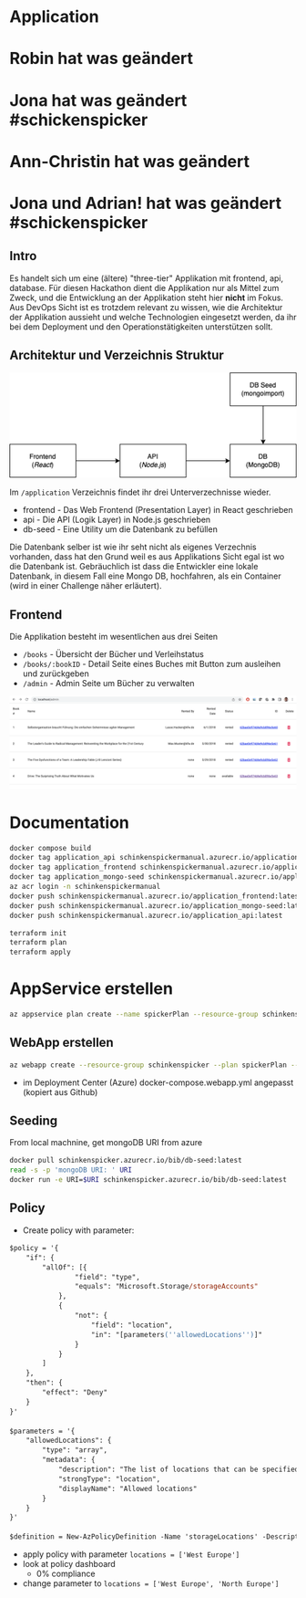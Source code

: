 # Application

# Robin hat was geändert

# Jona hat was geändert #schickenspicker
# Ann-Christin hat was geändert
# Jona und Adrian! hat was geändert #schickenspicker



## Intro

Es handelt sich um eine (ältere) "three-tier" Applikation mit frontend, api, database.
Für diesen Hackathon dient die Applikation nur als Mittel zum Zweck, und die Entwicklung an der Applikation steht hier **nicht** im Fokus. Aus DevOps Sicht ist es trotzdem relevant zu wissen, wie die Architektur der Applikation aussieht und welche Technologien eingesetzt werden, da ihr bei dem Deployment und den Operationstätigkeiten unterstützen sollt.

## Architektur und Verzeichnis Struktur

<img src="./application/docs/dobib.drawio.png">

Im `/application` Verzeichnis findet ihr drei Unterverzechnisse wieder.

- frontend - Das Web Frontend (Presentation Layer) in React geschrieben
- api - Die API (Logik Layer) in Node.js geschrieben
- db-seed - Eine Utility um die Datenbank zu befüllen

Die Datenbank selber ist wie ihr seht nicht als eigenes Verzechnis vorhanden, dass hat den Grund weil es aus Applikations Sicht egal ist wo die Datenbank ist. Gebräuchlich ist dass die Entwickler eine lokale Datenbank, in diesem Fall eine Mongo DB, hochfahren, als ein Container (wird in einer Challenge näher erläutert).

## Frontend

Die Applikation besteht im wesentlichen aus drei Seiten

- `/books` - Übersicht der Bücher und Verleihstatus
- `/books/:bookID` - Detail Seite eines Buches mit Button zum ausleihen und zurückgeben
- `/admin` - Admin Seite um Bücher zu verwalten

<img src="./application/docs/dobib.app.png">

# Documentation


```sh
docker compose build
docker tag application_api schinkenspickermanual.azurecr.io/application_api:latest
docker tag application_frontend schinkenspickermanual.azurecr.io/application_frontend:latest
docker tag application_mongo-seed schinkenspickermanual.azurecr.io/application_mongo-seed:latest
az acr login -n schinkenspickermanual
docker push schinkenspickermanual.azurecr.io/application_frontend:latest
docker push schinkenspickermanual.azurecr.io/application_mongo-seed:latest
docker push schinkenspickermanual.azurecr.io/application_api:latest
```

```sh
terraform init
terraform plan
terraform apply
```

# AppService erstellen
```sh
az appservice plan create --name spickerPlan --resource-group schinkenspicker --sku B2 --is-linux
```

## WebApp erstellen
```sh
az webapp create --resource-group schinkenspicker --plan spickerPlan --name spickerApp --multicontainer-config-type compose --multicontainer-config-file compose-wordpress.yml
```

- im Deployment Center (Azure) docker-compose.webapp.yml angepasst (kopiert aus Github)

## Seeding
From local machnine, get mongoDB URI from azure
```sh
docker pull schinkenspicker.azurecr.io/bib/db-seed:latest
read -s -p 'mongoDB URI: ' URI
docker run -e URI=$URI schinkenspicker.azurecr.io/bib/db-seed:latest
```

## Policy
- Create policy with parameter:
```ps
$policy = '{
    "if": {
        "allOf": [{
                "field": "type",
                "equals": "Microsoft.Storage/storageAccounts"
            },
            {
                "not": {
                    "field": "location",
                    "in": "[parameters(''allowedLocations'')]"
                }
            }
        ]
    },
    "then": {
        "effect": "Deny"
    }
}'

$parameters = '{
    "allowedLocations": {
        "type": "array",
        "metadata": {
            "description": "The list of locations that can be specified when deploying storage accounts.",
            "strongType": "location",
            "displayName": "Allowed locations"
        }
    }
}'

$definition = New-AzPolicyDefinition -Name 'storageLocations' -Description 'Policy to specify locations for storage accounts.' -Policy $policy -Parameter $parameters
```

- apply policy with parameter `locations = ['West Europe']`
- look at policy dashboard
	- 0% compliance
- change parameter to `locations = ['West Europe', 'North Europe']`